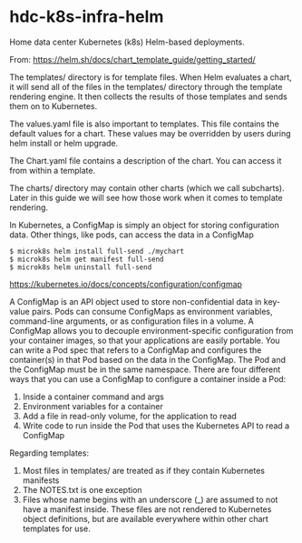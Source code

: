 # hdc-k8s-infra-helm
Home data center Kubernetes (k8s) Helm-based deployments.

From: https://helm.sh/docs/chart_template_guide/getting_started/

The templates/ directory is for template files. When Helm evaluates a chart, it will send all of the files in the templates/ directory through the template rendering engine. It then collects the results of those templates and sends them on to Kubernetes.

The values.yaml file is also important to templates. This file contains the default values for a chart. These values may be overridden by users during helm install or helm upgrade.

The Chart.yaml file contains a description of the chart. You can access it from within a template.

The charts/ directory may contain other charts (which we call subcharts). Later in this guide we will see how those work when it comes to template rendering.

In Kubernetes, a ConfigMap is simply an object for storing configuration data. Other things, like pods, can access the data in a ConfigMap

```
$ microk8s helm install full-send ./mychart
$ microk8s helm get manifest full-send
$ microk8s helm uninstall full-send
```

https://kubernetes.io/docs/concepts/configuration/configmap

A ConfigMap is an API object used to store non-confidential data in key-value pairs. Pods can consume ConfigMaps as environment variables, command-line arguments, or as configuration files in a volume. A ConfigMap allows you to decouple environment-specific configuration from your container images, so that your applications are easily portable. You can write a Pod spec that refers to a ConfigMap and configures the container(s) in that Pod based on the data in the ConfigMap. The Pod and the ConfigMap must be in the same namespace. There are four different ways that you can use a ConfigMap to configure a container inside a Pod:

1. Inside a container command and args
2. Environment variables for a container
3. Add a file in read-only volume, for the application to read
4. Write code to run inside the Pod that uses the Kubernetes API to read a ConfigMap

Regarding templates: 

1. Most files in templates/ are treated as if they contain Kubernetes manifests
2. The NOTES.txt is one exception
3. Files whose name begins with an underscore (_) are assumed to not have a manifest inside. These files are not rendered to Kubernetes object definitions, but are available everywhere within other chart templates for use.